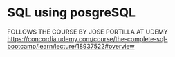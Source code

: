 # SQL using posgreSQL
FOLLOWS THE COURSE BY JOSE PORTILLA AT UDEMY
https://concordia.udemy.com/course/the-complete-sql-bootcamp/learn/lecture/18937522#overview
